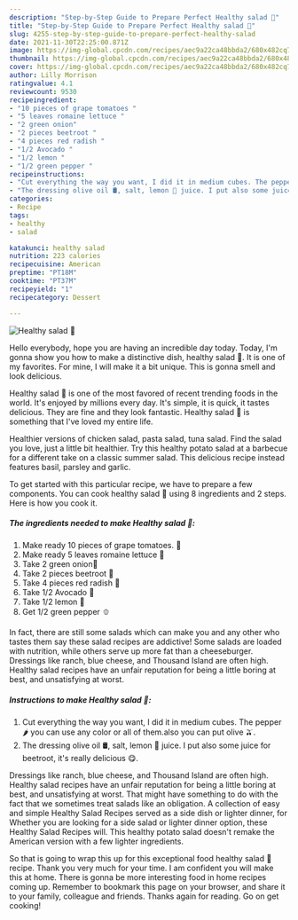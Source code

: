 ```yaml
---
description: "Step-by-Step Guide to Prepare Perfect Healthy salad 🥗"
title: "Step-by-Step Guide to Prepare Perfect Healthy salad 🥗"
slug: 4255-step-by-step-guide-to-prepare-perfect-healthy-salad
date: 2021-11-30T22:25:00.871Z
image: https://img-global.cpcdn.com/recipes/aec9a22ca48bbda2/680x482cq70/healthy-salad-recipe-main-photo.jpg
thumbnail: https://img-global.cpcdn.com/recipes/aec9a22ca48bbda2/680x482cq70/healthy-salad-recipe-main-photo.jpg
cover: https://img-global.cpcdn.com/recipes/aec9a22ca48bbda2/680x482cq70/healthy-salad-recipe-main-photo.jpg
author: Lilly Morrison
ratingvalue: 4.1
reviewcount: 9530
recipeingredient:
- "10 pieces of grape tomatoes "
- "5 leaves romaine lettuce "
- "2 green onion"
- "2 pieces beetroot "
- "4 pieces red radish "
- "1/2 Avocado "
- "1/2 lemon "
- "1/2 green pepper "
recipeinstructions:
- "Cut everything the way you want, I did it in medium cubes. The pepper 🌶 you can use any color or all of them.also you can put olive 🫒."
- "The dressing olive oil 🛢, salt, lemon 🍋 juice. I put also some juice for beetroot, it&#39;s really delicious 😋."
categories:
- Recipe
tags:
- healthy
- salad

katakunci: healthy salad 
nutrition: 223 calories
recipecuisine: American
preptime: "PT18M"
cooktime: "PT37M"
recipeyield: "1"
recipecategory: Dessert

---
```



![Healthy salad 🥗](https://img-global.cpcdn.com/recipes/aec9a22ca48bbda2/680x482cq70/healthy-salad-recipe-main-photo.jpg)

Hello everybody, hope you are having an incredible day today. Today, I'm gonna show you how to make a distinctive dish, healthy salad 🥗. It is one of my favorites. For mine, I will make it a bit unique. This is gonna smell and look delicious.

Healthy salad 🥗 is one of the most favored of recent trending foods in the world. It's enjoyed by millions every day. It's simple, it is quick, it tastes delicious. They are fine and they look fantastic. Healthy salad 🥗 is something that I've loved my entire life.

Healthier versions of chicken salad, pasta salad, tuna salad. Find the salad you love, just a little bit healthier. Try this healthy potato salad at a barbecue for a different take on a classic summer salad. This delicious recipe instead features basil, parsley and garlic.


To get started with this particular recipe, we have to prepare a few components. You can cook healthy salad 🥗 using 8 ingredients and 2 steps. Here is how you cook it.

<!--inarticleads1-->

##### The ingredients needed to make Healthy salad 🥗:

1. Make ready 10 pieces of grape tomatoes. 🍅
1. Make ready 5 leaves romaine lettuce 🥬
1. Take 2 green onion🧅
1. Take 2 pieces beetroot 🌸
1. Take 4 pieces red radish 🍁
1. Take 1/2 Avocado 🥑
1. Take 1/2 lemon 🍋
1. Get 1/2 green pepper 🫑


In fact, there are still some salads which can make you and any other who tastes them say these salad recipes are addictive! Some salads are loaded with nutrition, while others serve up more fat than a cheeseburger. Dressings like ranch, blue cheese, and Thousand Island are often high. Healthy salad recipes have an unfair reputation for being a little boring at best, and unsatisfying at worst. 

<!--inarticleads2-->

##### Instructions to make Healthy salad 🥗:

1. Cut everything the way you want, I did it in medium cubes. The pepper 🌶 you can use any color or all of them.also you can put olive 🫒.
1. The dressing olive oil 🛢, salt, lemon 🍋 juice. I put also some juice for beetroot, it&#39;s really delicious 😋.


Dressings like ranch, blue cheese, and Thousand Island are often high. Healthy salad recipes have an unfair reputation for being a little boring at best, and unsatisfying at worst. That might have something to do with the fact that we sometimes treat salads like an obligation. A collection of easy and simple Healthy Salad Recipes served as a side dish or lighter dinner, for Whether you are looking for a side salad or lighter dinner option, these Healthy Salad Recipes will. This healthy potato salad doesn&#39;t remake the American version with a few lighter ingredients. 

So that is going to wrap this up for this exceptional food healthy salad 🥗 recipe. Thank you very much for your time. I am confident you will make this at home. There is gonna be more interesting food in home recipes coming up. Remember to bookmark this page on your browser, and share it to your family, colleague and friends. Thanks again for reading. Go on get cooking!
